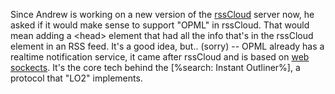 Since Andrew is working on a new version of the <a href="http://home.rsscloud.co/">rssCloud</a> server now, he asked if it would make sense to support "OPML" in rssCloud. That would mean adding a &lt;head> element that had all the info that's in the rssCloud element in an RSS feed. It's a good idea, but.. (sorry) -- OPML already has a realtime notification service, it came after rssCloud and is based on <a href="https://en.wikipedia.org/wiki/WebSocket">web sockects</a>. It's the core tech behind the [%search: Instant Outliner%], a protocol that "LO2" implements. 
